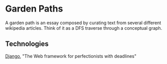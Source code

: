 Garden Paths
============

A garden path is an essay composed by curating text from several different
wikipedia articles. Think of it as a DFS traverse through a conceptual graph.  

Technologies 
------------ 

[Django](http://www.djangoproject.com/), "The Web framework for
perfectionists with deadlines"

